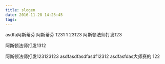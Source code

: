 ```yaml
---
title: slogen
date: 2016-11-28 14:25:45
tags:
---
```


asdfa阿斯蒂芬
阿斯蒂芬 1231
1
23123
阿斯顿法师打发123

阿斯顿法师打发1312


阿斯顿法师打发123123123
asdfasdfasdfasdf12312
asdfasfdas大师赛的
122 

